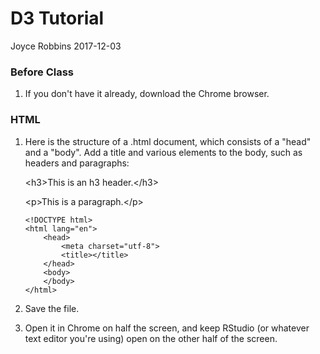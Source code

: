 D3 Tutorial
================
Joyce Robbins
2017-12-03

### Before Class

1.  If you don't have it already, download the Chrome browser.

### HTML

1.  Here is the structure of a .html document, which consists of a "head" and a "body". Add a title and various elements to the body, such as headers and paragraphs:

    &lt;h3&gt;This is an h3 header.&lt;/h3&gt;

    &lt;p&gt;This is a paragraph.&lt;/p&gt;

        <!DOCTYPE html>
        <html lang="en">
            <head>
                <meta charset="utf-8">
                <title></title>
            </head>
            <body>
            </body>
        </html>

2.  Save the file.

3.  Open it in Chrome on half the screen, and keep RStudio (or whatever text editor you're using) open on the other half of the screen.
